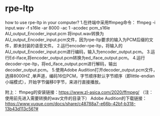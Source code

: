 # rpe-ltp
how to use rpe-ltp in your computer?
1.在终端中采用ffmpeg命令： ffmpeg -i input.wav -f s16le -ar 8000 -ac 1 -acodec pcm_s16le AU_output_Encoder_input.pcm  将input.wav转换为AU_output_Encoder_input.pcm文件，因为rpe-ltp要求的输入为PCM后缀的文件，即未封装的语音文件。
2.运行encoder-rpe-ltp，将输入的AU_output_Encoder_input.pcm进行编码，输入为encoder_output.pcm。
3.运行Ed-iface,将encoder_output.pcm转换为ed_iface_output.pcm。
4.运行decoder-rpe-ltp，将ed_iface_output.pcm进行解码，输出decoder_output.pcm。
5.使用Adobe Audition打开decoder_output.pcm文件，选择8000HZ ,单声道，编码16位PCM，字节顺序默认字节顺序（即little-endian 小端模式），开始字节偏移0字节，来进行直接播放。

附上：
ffmpeg的安装链接：https://www.zl-asica.com/2020/ffmpeg/
（注：使用前先进入需要转换的wav文件的目录下）
Adobe Audition的下载链接：https://www.yuque.com/docs/share/c48788a7-e66b-42bf-b318-13b43d113c56?#
